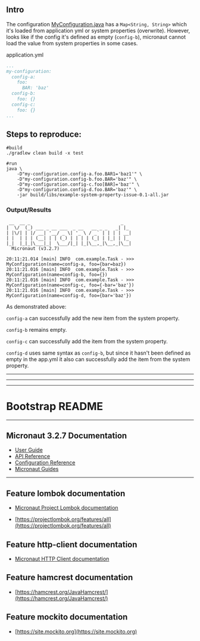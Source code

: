 ## Intro

The configuration [MyConfiguration.java](src/main/java/com/example/config/MyConfiguration.java) has a `Map<String, String>` which it's loaded from application yml or system properties (overwrite). However, looks like if the config it's defined as empty (`config-b`), micronaut cannot load the value from system properties in some cases.  


application.yml
```yaml
...
my-configuration:
  config-a:
    foo:
      BAR: 'baz'
  config-b:
    foo: {}
  config-c:
    foo: {}
...
```

## Steps to reproduce:

```shell
#build
./gradlew clean build -x test

#run
java \
    -D"my-configuration.config-a.foo.BAR1='baz1'" \
    -D"my-configuration.config-b.foo.BAR='baz'" \
    -D"my-configuration.config-c.foo[BAR]='baz'" \
    -D"my-configuration.config-d.foo.BAR='baz'" \
    -jar build/libs/example-system-property-issue-0.1-all.jar
```

### Output/Results

```
 __  __ _                                  _
|  \/  (_) ___ _ __ ___  _ __   __ _ _   _| |_
| |\/| | |/ __| '__/ _ \| '_ \ / _` | | | | __|
| |  | | | (__| | | (_) | | | | (_| | |_| | |_
|_|  |_|_|\___|_|  \___/|_| |_|\__,_|\__,_|\__|
  Micronaut (v3.2.7)

20:11:21.014 [main] INFO  com.example.Task - >>> MyConfiguration(name=config-a, foo={bar=baz})
20:11:21.016 [main] INFO  com.example.Task - >>> MyConfiguration(name=config-b, foo={})
20:11:21.016 [main] INFO  com.example.Task - >>> MyConfiguration(name=config-c, foo={-bar='baz'})
20:11:21.016 [main] INFO  com.example.Task - >>> MyConfiguration(name=config-d, foo={bar='baz'})
```

As demonstrated above: 

`config-a` can successfully add the new item from the system property. 

`config-b` remains empty. 

`config-c` can successfully add the item from the system property. 

`config-d` uses same syntax as `config-b`, but since it hasn't been defined as empty in the app.yml it also can successfully add the item from the system property.


---
---
---

# Bootstrap README

---

## Micronaut 3.2.7 Documentation

- [User Guide](https://docs.micronaut.io/3.2.7/guide/index.html)
- [API Reference](https://docs.micronaut.io/3.2.7/api/index.html)
- [Configuration Reference](https://docs.micronaut.io/3.2.7/guide/configurationreference.html)
- [Micronaut Guides](https://guides.micronaut.io/index.html)
---

## Feature lombok documentation

- [Micronaut Project Lombok documentation](https://docs.micronaut.io/latest/guide/index.html#lombok)

- [https://projectlombok.org/features/all](https://projectlombok.org/features/all)

## Feature http-client documentation

- [Micronaut HTTP Client documentation](https://docs.micronaut.io/latest/guide/index.html#httpClient)

## Feature hamcrest documentation

- [https://hamcrest.org/JavaHamcrest/](https://hamcrest.org/JavaHamcrest/)

## Feature mockito documentation

- [https://site.mockito.org](https://site.mockito.org)

